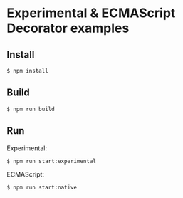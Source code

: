 # Experimental & ECMAScript Decorator examples

## Install
```
$ npm install
```

## Build
```
$ npm run build
```

## Run

Experimental:
```
$ npm run start:experimental
```

ECMAScript:
```
$ npm run start:native
```

